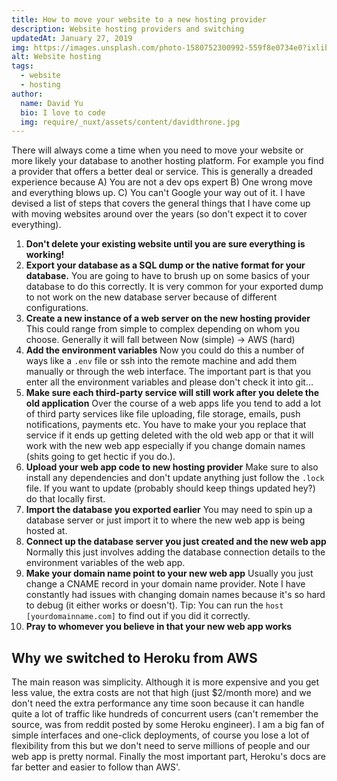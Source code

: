 ```yaml
---
title: How to move your website to a new hosting provider
description: Website hosting providers and switching
updatedAt: January 27, 2019
img: https://images.unsplash.com/photo-1580752300992-559f8e0734e0?ixlib=rb-1.2.1&ixid=eyJhcHBfaWQiOjEyMDd9&auto=format&fit=crop&w=634&q=80
alt: Website hosting
tags:
  - website
  - hosting
author:
  name: David Yu
  bio: I love to code
  img: require/_nuxt/assets/content/davidthrone.jpg
---
```


There will always come a time when you need to move your website or more likely your database to another hosting platform. For example you find a provider that offers a better deal or service. This is generally a dreaded experience because A) You are not a dev ops expert B) One wrong move and everything blows up. C) You can't Google your way out of it. I have devised a list of steps that covers the general things that I have come up with moving websites around over the years (so don't expect it to cover everything).

1. **Don't delete your existing website until you are sure everything is working!**
2. **Export your database as a SQL dump or the native format for your database.** You are going to have to brush up on some basics of your database to do this correctly. It is very common for your exported dump to not work on the new database server because of different configurations.
3. **Create a new instance of a web server on the new hosting provider** This could range from simple to complex depending on whom you choose. Generally it will fall between Now (simple) -> AWS (hard)
4. **Add the environment variables** Now you could do this a number of ways like a `.env` file or ssh into the remote machine and add them manually or through the web interface. The important part is that you enter all the environment variables and please don't check it into git...
5. **Make sure each third-party service will still work after you delete the old application** Over the course of a web apps life you tend to add a lot of third party services like file uploading, file storage, emails, push notifications, payments etc. You have to make your you replace that service if it ends up getting deleted with the old web app or that it will work with the new web app especially if you change domain names (shits going to get hectic if you do.).
6. **Upload your web app code to new hosting provider** Make sure to also install any dependencies and don't update anything just follow the `.lock` file. If you want to update (probably should keep things updated hey?) do that locally first.
7. **Import the database you exported earlier** You may need to spin up a database server or just import it to where the new web app is being hosted at.
8. **Connect up the database server you just created and the new web app** Normally this just involves adding the database connection details to the environment variables of the web app.
9. **Make your domain name point to your new web app** Usually you just change a CNAME record in your domain name provider. Note I have constantly had issues with changing domain names because it's so hard to debug (it either works or doesn't). Tip: You can run the `host [yourdomainname.com]` to find out if you did it correctly.
10. **Pray to whomever you believe in that your new web app works**

## Why we switched to Heroku from AWS

The main reason was simplicity. Although it is more expensive and you get less value, the extra costs are not that high (just \$2/month more) and we don't need the extra performance any time soon because it can handle quite a lot of traffic like hundreds of concurrent users (can't remember the source, was from reddit posted by some Heroku engineer). I am a big fan of simple interfaces and one-click deployments, of course you lose a lot of flexibility from this but we don't need to serve millions of people and our web app is pretty normal. Finally the most important part, Heroku's docs are far better and easier to follow than AWS'.
